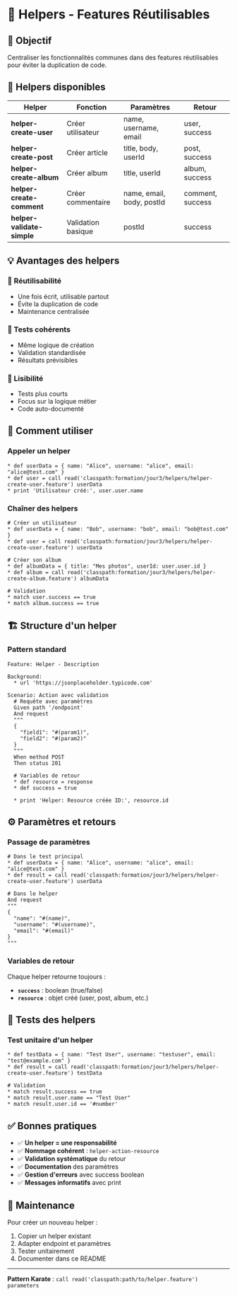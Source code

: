 # 🔧 Helpers - Features Réutilisables

## 🎯 Objectif

Centraliser les fonctionnalités communes dans des features réutilisables pour éviter la duplication de code.

## 📁 Helpers disponibles

| Helper | Fonction | Paramètres | Retour |
|--------|----------|------------|--------|
| **helper-create-user** | Créer utilisateur | name, username, email | user, success |
| **helper-create-post** | Créer article | title, body, userId | post, success |
| **helper-create-album** | Créer album | title, userId | album, success |
| **helper-create-comment** | Créer commentaire | name, email, body, postId | comment, success |
| **helper-validate-simple** | Validation basique | postId | success |

## 💡 Avantages des helpers

### **🔄 Réutilisabilité**
- Une fois écrit, utilisable partout
- Évite la duplication de code
- Maintenance centralisée

### **🧪 Tests cohérents**
- Même logique de création
- Validation standardisée
- Résultats prévisibles

### **📖 Lisibilité**
- Tests plus courts
- Focus sur la logique métier
- Code auto-documenté

## 📖 Comment utiliser

### **Appeler un helper**
```gherkin
* def userData = { name: "Alice", username: "alice", email: "alice@test.com" }
* def user = call read('classpath:formation/jour3/helpers/helper-create-user.feature') userData
* print 'Utilisateur créé:', user.user.name
```

### **Chaîner des helpers**
```gherkin
# Créer un utilisateur
* def userData = { name: "Bob", username: "bob", email: "bob@test.com" }
* def user = call read('classpath:formation/jour3/helpers/helper-create-user.feature') userData

# Créer son album
* def albumData = { title: "Mes photos", userId: user.user.id }
* def album = call read('classpath:formation/jour3/helpers/helper-create-album.feature') albumData

# Validation
* match user.success == true
* match album.success == true
```

## 🏗️ Structure d'un helper

### **Pattern standard**
```gherkin
Feature: Helper - Description

Background:
  * url 'https://jsonplaceholder.typicode.com'

Scenario: Action avec validation
  # Requête avec paramètres
  Given path '/endpoint'
  And request
  """
  {
    "field1": "#(param1)",
    "field2": "#(param2)"
  }
  """
  When method POST
  Then status 201
  
  # Variables de retour
  * def resource = response
  * def success = true
  
  * print 'Helper: Resource créée ID:', resource.id
```

## ⚙️ Paramètres et retours

### **Passage de paramètres**
```gherkin
# Dans le test principal
* def userData = { name: "Alice", username: "alice", email: "alice@test.com" }
* def result = call read('classpath:formation/jour3/helpers/helper-create-user.feature') userData

# Dans le helper
And request
"""
{
  "name": "#(name)",
  "username": "#(username)", 
  "email": "#(email)"
}
"""
```

### **Variables de retour**
Chaque helper retourne toujours :
- **`success`** : boolean (true/false)
- **`resource`** : objet créé (user, post, album, etc.)

## 🧪 Tests des helpers

### **Test unitaire d'un helper**
```gherkin
* def testData = { name: "Test User", username: "testuser", email: "test@example.com" }
* def result = call read('classpath:formation/jour3/helpers/helper-create-user.feature') testData

# Validation
* match result.success == true
* match result.user.name == "Test User"
* match result.user.id == '#number'
```

## ✅ Bonnes pratiques

- ✅ **Un helper = une responsabilité**
- ✅ **Nommage cohérent** : `helper-action-resource`
- ✅ **Validation systématique** du retour
- ✅ **Documentation** des paramètres
- ✅ **Gestion d'erreurs** avec success boolean
- ✅ **Messages informatifs** avec print

## 🔧 Maintenance

Pour créer un nouveau helper :
1. Copier un helper existant
2. Adapter endpoint et paramètres
3. Tester unitairement
4. Documenter dans ce README

---

**Pattern Karate** : `call read('classpath:path/to/helper.feature') parameters`